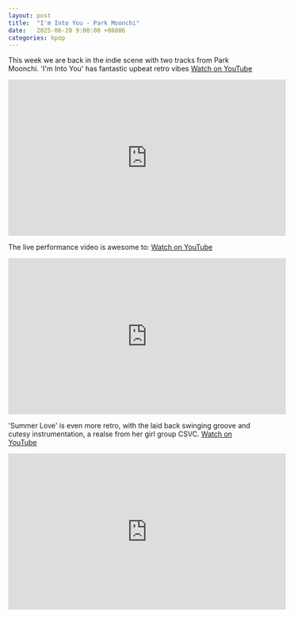 ```yaml
---
layout: post
title:  "I'm Into You - Park Moonchi"
date:   2025-06-20 9:00:00 +08006
categories: kpop
---
```

This week we are back in the indie scene with two tracks from Park Moonchi. 'I'm Into You' has fantastic upbeat retro vibes <a href="https://www.youtube.com/watch?v=nh9uD-eaLvQ">Watch on YouTube</a>

<iframe width="560" height="315" src="https://www.youtube.com/embed/nh9uD-eaLvQ" title="YouTube video player" frameborder="0" allowfullscreen></iframe>

The live performance video is awesome to: <a href="https://www.youtube.com/watch?v=W50T9G-O7gU">Watch on YouTube</a>

<iframe width="560" height="315" src="https://www.youtube.com/embed/W50T9G-O7gU" title="YouTube video player" frameborder="0" allowfullscreen></iframe>

'Summer Love' is even more retro, with the laid back swinging groove and cutesy instrumentation, a realse from her girl group CSVC. <a href="https://www.youtube.com/watch?v=Liah0NIQxeU">Watch on YouTube</a>

<iframe width="560" height="315" src="https://www.youtube.com/embed/Liah0NIQxeU" title="YouTube video player" frameborder="0" allowfullscreen></iframe>
